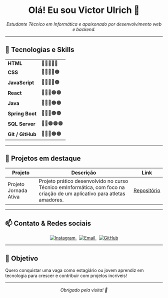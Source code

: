 <h1 align="center">Olá! Eu sou Victor Ulrich 👋</h1>
<p align="center">
  <i>Estudante Técnico em Informática e apaixonado por desenvolvimento web e backend.</i>
</p>

---

## 🚀 Tecnologias e Skills

<table>
  <tr>
    <td><b>HTML</b></td>
    <td>💪💪💪💪💪</td>
  </tr>
  <tr>
    <td><b>CSS</b></td>
    <td>💪💪💪💪🟠</td>
  </tr>
  <tr>
    <td><b>JavaScript</b></td>
    <td>💪💪💪💪🟠</td>
  </tr>
  <tr>
    <td><b>React</b></td>
    <td>💪💪💪🟠🟠</td>
  </tr>
  <tr>
    <td><b>Java</b></td>
    <td>💪💪💪🟠🟠</td>
  </tr>
  <tr>
    <td><b>Spring Boot</b></td>
    <td>💪💪💪🟠🟠</td>
  </tr>
  <tr>
    <td><b>SQL Server</b></td>
    <td>💪💪🟠🟠🟠</td>
  </tr>
  <tr>
    <td><b>Git / GitHub</b></td>
    <td>💪💪💪🟠🟠</td>
  </tr>
</table>

---

## 💼 Projetos em destaque

| Projeto | Descrição | Link |
|----------------------|---------------------------------------------------------------------------------------------------------------------------|------------------|
| Projeto Jornada Ativa| Projeto prático desenvolvido no curso Técnico emInformática, com foco na criação de um aplicativo para atletas amadores.  | [Repositório](#) |



---

## 📫 Contato & Redes sociais

<p align="center">
  <a href="https://www.instagram.com/vp.ulrich" target="_blank" rel="noopener noreferrer">
    <img alt="Instagram" src="https://img.shields.io/badge/Instagram-%23E4405F.svg?style=for-the-badge&logo=instagram&logoColor=white" />
  </a>
  &nbsp;
  <a href="mailto:victorulrich07@gmail.com" target="_blank" rel="noopener noreferrer">
    <img alt="Email" src="https://img.shields.io/badge/Email-D14836.svg?style=for-the-badge&logo=gmail&logoColor=white" />
  </a>
  &nbsp;
  <a href="https://github.com/victorulrich" target="_blank" rel="noopener noreferrer">
    <img alt="GitHub" src="https://img.shields.io/badge/GitHub-%2312100E.svg?style=for-the-badge&logo=github&logoColor=white" />
  </a>
</p>

---

## 🎯 Objetivo

Quero conquistar uma vaga como estagiário ou jovem aprendiz em tecnologia para crescer e contribuir com projetos incríveis!

---

<p align="center">
  <em>Obrigado pela visita! 🚀</em>
</p>
